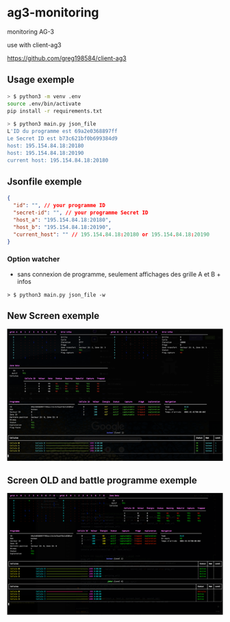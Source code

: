 # ag3-monitoring
monitoring AG-3

use with client-ag3

https://github.com/greg198584/client-ag3

## Usage exemple

```bash
> $ python3 -m venv .env 
source .env/bin/activate
pip install -r requirements.txt
```

```bash
> $ python3 main.py json_file
L'ID du programme est 69a2e0368897ff
Le Secret ID est b73c621bf0b699384d9
host: 195.154.84.18:20180
host: 195.154.84.18:20190
current host: 195.154.84.18:20180
```

## Jsonfile exemple

```json
{
  "id": "", // your programme ID
  "secret-id": "", // your programme Secret ID
  "host_a": "195.154.84.18:20180",
  "host_b": "195.154.84.18:20190",
  "current_host": "" // 195.154.84.18:20180 or 195.154.84.18:20190
}

```

### Option watcher

- sans connexion de programme, seulement affichages des grille A et B + infos

```
> $ python3 main.py json_file -w
```

## New Screen exemple

![alt text](img/screen_new_0323.png)



## Screen OLD and battle programme exemple

![alt text](img/screen_demo.png)
